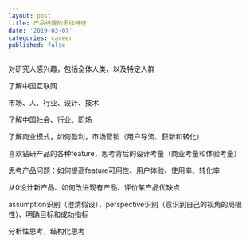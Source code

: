 ```yaml
---
layout: post
title: 产品经理的思维特征
date: '2019-03-07'
categories: career
published: false
---
```


对研究人感兴趣，包括全体人类，以及特定人群

了解中国互联网

市场、人、行业、设计、技术

了解中国社会、行业、职场

了解商业模式，如何盈利，市场营销（用户导流、获新和转化）

喜欢钻研产品的各种feature，思考背后的设计考量（商业考量和体验考量）

思考产品问题：如何提高feature可用性、用户体验、使用率、转化率

从0设计新产品、如何改进现有产品、评价某产品优缺点

assumption识别（澄清假设）、perspective识别（意识到自己的视角的局限性）、明确目标和成功指标

分析性思考，结构化思考



